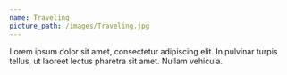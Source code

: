 ```yaml
---
name: Traveling
picture_path: /images/Traveling.jpg
---
```

Lorem ipsum dolor sit amet, consectetur adipiscing elit. In pulvinar turpis tellus, ut laoreet lectus pharetra sit amet. Nullam vehicula.